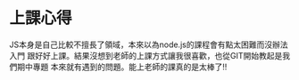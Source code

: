 # 上課心得 
JS本身是自己比較不擅長了領域，本來以為node.js的課程會有點太困難而沒辦法入門 
跟好好上課。結果沒想到老師的上課方式讓我很喜歡，也從GIT開始教起是我們期中專題
本來就有遇到的問題。能上老師的課真的是太棒了!!
